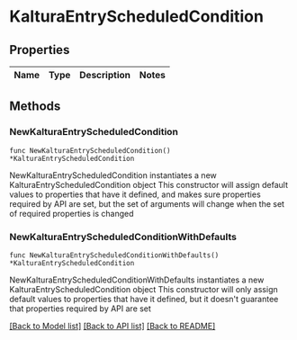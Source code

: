 # KalturaEntryScheduledCondition

## Properties

Name | Type | Description | Notes
------------ | ------------- | ------------- | -------------

## Methods

### NewKalturaEntryScheduledCondition

`func NewKalturaEntryScheduledCondition() *KalturaEntryScheduledCondition`

NewKalturaEntryScheduledCondition instantiates a new KalturaEntryScheduledCondition object
This constructor will assign default values to properties that have it defined,
and makes sure properties required by API are set, but the set of arguments
will change when the set of required properties is changed

### NewKalturaEntryScheduledConditionWithDefaults

`func NewKalturaEntryScheduledConditionWithDefaults() *KalturaEntryScheduledCondition`

NewKalturaEntryScheduledConditionWithDefaults instantiates a new KalturaEntryScheduledCondition object
This constructor will only assign default values to properties that have it defined,
but it doesn't guarantee that properties required by API are set


[[Back to Model list]](../README.md#documentation-for-models) [[Back to API list]](../README.md#documentation-for-api-endpoints) [[Back to README]](../README.md)


